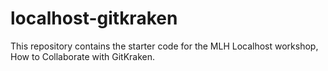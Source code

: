 # localhost-gitkraken
This repository contains the starter code for the MLH Localhost workshop, How to Collaborate with GitKraken. 
